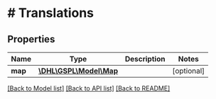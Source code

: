 # # Translations

## Properties

Name | Type | Description | Notes
------------ | ------------- | ------------- | -------------
**map** | [**\DHL\GSPL\Model\Map**](Map.md) |  | [optional]

[[Back to Model list]](../../README.md#models) [[Back to API list]](../../README.md#endpoints) [[Back to README]](../../README.md)
